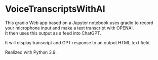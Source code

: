 # VoiceTranscriptsWithAI

This gradio Web app based on a Jupyter notebook uses gradio to record your microphone input and make a text transcript with OPENAI.  
It then uses this output as a feed into ChatGPT.

It will display transcript and GPT response to an output HTML text field. 

Realized with Python 3.9.
